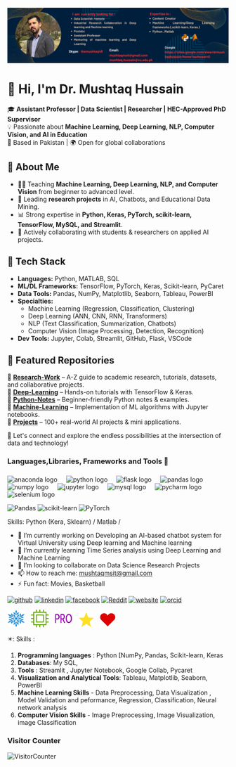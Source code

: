 <p align="center">
<img src="https://github.com/dr-mushtaq/dr-mushtaq/blob/main/Dr%20mUSHTAQ%20hUSSAIN%20(2).png"></a>
</p>
<h1 align="left">👋 Hi, I'm Dr. Mushtaq Hussain  </h1>

🎓 **Assistant Professor | Data Scientist | Researcher | HEC-Approved PhD Supervisor**  
💡 Passionate about **Machine Learning, Deep Learning, NLP, Computer Vision, and AI in Education**  
📍 Based in Pakistan | 🌍 Open for global collaborations  

## 🚀 About Me
- 🧑‍🏫 Teaching **Machine Learning, Deep Learning, NLP, and Computer Vision** from beginner to advanced level.  
- 🔬 Leading **research projects** in AI, Chatbots, and Educational Data Mining.  
- 📊 Strong expertise in **Python, Keras, PyTorch, scikit-learn, TensorFlow, MySQL, and Streamlit**.  
- 🤝 Actively collaborating with students & researchers on applied AI projects.

## 🔧 Tech Stack
- **Languages:** Python, MATLAB, SQL  
- **ML/DL Frameworks:** TensorFlow, PyTorch, Keras, Scikit-learn, PyCaret  
- **Data Tools:** Pandas, NumPy, Matplotlib, Seaborn, Tableau, PowerBI  
- **Specialties:**  
  - Machine Learning (Regression, Classification, Clustering)  
  - Deep Learning (ANN, CNN, RNN, Transformers)  
  - NLP (Text Classification, Summarization, Chatbots)  
  - Computer Vision (Image Processing, Detection, Recognition)  
- **Dev Tools:** Jupyter, Colab, Streamlit, GitHub, Flask, VSCode

  
## 📂 Featured Repositories
🔹 [**Research-Work**](https://github.com/dr-mushtaq/Research-Work) – A-Z guide to academic research, tutorials, datasets, and collaborative projects.  
🔹 [**Deep-Learning**](https://github.com/dr-mushtaq/Deep-Learning) – Hands-on tutorials with TensorFlow & Keras.  
🔹 [**Python-Notes**](https://github.com/dr-mushtaq/Python-Notes) – Beginner-friendly Python notes & examples.  
🔹 [**Machine-Learning**](https://github.com/dr-mushtaq/Machine-Learning) – Implementation of ML algorithms with Jupyter notebooks.  
🔹 [**Projects**](https://github.com/hussain0048/Projects-) – 100+ real-world AI projects & mini applications.  


🚀 Let's connect and explore the endless possibilities at the intersection of data and technology!

###

<h3 align="left">Languages,Libraries, Frameworks and Tools 🐍</h3>

###

<div align="left">
  <img src="https://cdn.jsdelivr.net/gh/devicons/devicon/icons/anaconda/anaconda-original.svg" height="40" alt="anaconda logo"  />
  <img width="12" />
  <img src="https://cdn.jsdelivr.net/gh/devicons/devicon/icons/python/python-original.svg" height="40" alt="python logo"  />
  <img width="12" />
  <img src="https://cdn.jsdelivr.net/gh/devicons/devicon/icons/flask/flask-original.svg" height="40" alt="flask logo"  />
  <img width="12" />
  <img src="https://cdn.jsdelivr.net/gh/devicons/devicon/icons/pandas/pandas-original.svg" height="40" alt="pandas logo"  />
  <img width="12" />
  <img src="https://cdn.jsdelivr.net/gh/devicons/devicon/icons/numpy/numpy-original.svg" height="40" alt="numpy logo"  />
  <img width="12" />
  <img src="https://cdn.jsdelivr.net/gh/devicons/devicon/icons/jupyter/jupyter-original.svg" height="40" alt="jupyter logo"  />
  <img width="12" />
  <img src="https://cdn.jsdelivr.net/gh/devicons/devicon/icons/mysql/mysql-original.svg" height="40" alt="mysql logo"  />
  <img width="12" />
  <img src="https://cdn.jsdelivr.net/gh/devicons/devicon/icons/pycharm/pycharm-original.svg" height="40" alt="pycharm logo"  />
  <img width="12" />
  <img src="https://cdn.jsdelivr.net/gh/devicons/devicon/icons/selenium/selenium-original.svg" height="40" alt="selenium logo"  />
  
  ![Pandas](https://img.shields.io/badge/pandas-%23150458.svg?style=for-the-badge&logo=pandas&logoColor=white)
  ![scikit-learn](https://img.shields.io/badge/scikit--learn-%23F7931E.svg?style=for-the-badge&logo=scikit-learn&logoColor=white)
  ![PyTorch](https://img.shields.io/badge/PyTorch-%23EE4C2C.svg?style=for-the-badge&logo=PyTorch&logoColor=white)
</div>

Skills: Python (Kera, Sklearn) / Matlab /

- 🔭 I’m currently working on Developing an AI-based chatbot system for Virtual University using Deep learning and Machine learning 
- 🌱 I’m currently learning Time Series analysis using Deep Learning and Machine Learning 
- 👯 I’m looking to collaborate on  Data Science Research Projects 
- 📫 How to reach me: mushtaqmsit@gmail.com 
- ⚡ Fun fact: Movies, Basketball 


[<img src='https://cdn.jsdelivr.net/npm/simple-icons@3.0.1/icons/github.svg' alt='github' height='40'>](https://github.com/hussain0048)  [<img src='https://cdn.jsdelivr.net/npm/simple-icons@3.0.1/icons/linkedin.svg' alt='linkedin' height='40'>](https://www.linkedin.com/company/90909828/admin/feed/posts/)  [<img src='https://cdn.jsdelivr.net/npm/simple-icons@3.0.1/icons/facebook.svg' alt='facebook' height='40'>](https://www.facebook.com/CourseTeach)  [<img src='https://cdn.jsdelivr.net/npm/simple-icons@3.0.1/icons/reddit.svg' alt='Reddit' height='40'>](https://www.reddit.com/user/hussain0048)  [<img src='https://cdn.jsdelivr.net/npm/simple-icons@3.0.1/icons/icloud.svg' alt='website' height='40'>](https://coursesteach.com/)  [<img src='https://cdn.jsdelivr.net/npm/simple-icons@3.0.1/icons/orcid.svg' alt='orcid' height='40'>]( 0000-0002-7238-7924)  

<a href='https://archiveprogram.github.com/'><img src='https://raw.githubusercontent.com/acervenky/animated-github-badges/master/assets/acbadge.gif' width='40' height='40'></a> <a href='https://docs.github.com/en/developers'><img src='https://raw.githubusercontent.com/acervenky/animated-github-badges/master/assets/devbadge.gif' width='40' height='40'></a> <a href='https://github.com/pricing'><img src='https://raw.githubusercontent.com/acervenky/animated-github-badges/master/assets/pro.gif' width='40' height='40'></a> <a href='https://stars.github.com/'><img src='https://raw.githubusercontent.com/acervenky/animated-github-badges/master/assets/starbadge.gif' width='35' height='35'></a> <a href='https://docs.github.com/en/github/supporting-the-open-source-community-with-github-sponsors'><img src='https://raw.githubusercontent.com/acervenky/animated-github-badges/master/assets/sponsorbadge.gif' width='35' height='35'></a>

✴️: Skills :

1. **Programming languages** : Python [NumPy, Pandas, Scikit-learn, Keras
2. **Databases**: My SQL,
3. **Tools** : Streamlit , Jupyter Notebook, Google Collab, Pycaret
4. **Visualization and Analytical Tools**: Tableau, Matplotlib, Seaborn, PowerBI
5. **Machine Learning Skills** - Data Preprocessing, Data Visualization , Model Validation and peformance, Regression, Classification, Neural network analysis
6. **Computer Vision Skills** - Image Preprocessing, Image Visualization, image Classification 

### Visitor Counter
![VisitorCounter](https://profile-counter.glitch.me/dr-mushtaq/count.svg)

###

